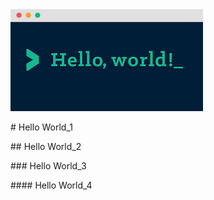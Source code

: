 <img src="images//media/image1.png" style="width:3.20833in;height:1.69792in" alt="C:\Users\rd639502\AppData\Local\Microsoft\Windows\INetCache\Content.MSO\D42B6B82.tmp" />

\# Hello World\_1

\#\# Hello World\_2

\#\#\# Hello World\_3

\#\#\#\# Hello World\_4
